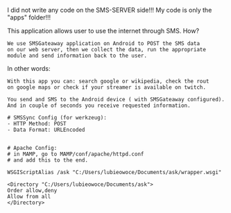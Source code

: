 I did not write any code on the SMS-SERVER side!!!
My code is only the "apps" folder!!!

This application allows user to use the internet through SMS.
How?

```
We use SMSGateaway application on Android to POST the SMS data
on our web server, then we collect the data, run the appropriate
module and send information back to the user.
```

In other words:
```
With this app you can: search google or wikipedia, check the rout
on google maps or check if your streamer is available on twitch.

You send and SMS to the Android device ( with SMSGateaway configured).
And in couple of seconds you receive requested information.
```


```
# SMSSync Config (for werkzeug):
- HTTP Method: POST
- Data Format: URLEncoded


# Apache Config:
# in MAMP, go to MAMP/conf/apache/httpd.conf
# and add this to the end.

WSGIScriptAlias /ask "C:/Users/lubieowoce/Documents/ask/wrapper.wsgi"

<Directory "C:/Users/lubieowoce/Documents/ask">
Order allow,deny
Allow from all
</Directory>
```
